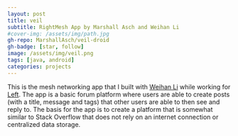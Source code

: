 ```yaml
---
layout: post
title: veil
subtitle: RightMesh App by Marshall Asch and Weihan Li
#cover-img: /assets/img/path.jpg
gh-repo: MarshallAsch/veil-droid
gh-badge: [star, follow]
image: /assets/img/veil.png
tags: [java, android]
categories: projects
---
```


This is the mesh networking app that I built with [Weihan Li](https://github.com/weihanli101)
while working for [Left](https://left.io). The app is a basic forum platform where
users are able to create posts (with a title, message and tags) that other users are able to
then see and reply to. The basis for the app is to create a platform that is somewhat similar
to Stack Overflow that does not rely on an internet connection or centralized data storage.
